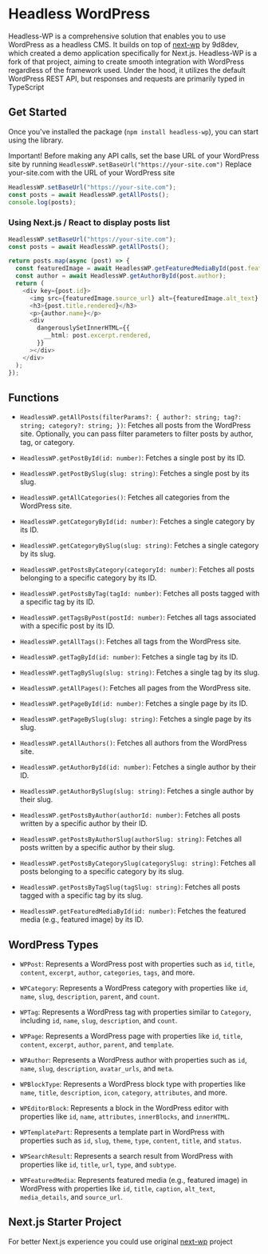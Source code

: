 # Headless WordPress

Headless-WP is a comprehensive solution that enables you to use WordPress as a headless CMS. It builds on top of [next-wp](https://github.com/9d8dev/next-wp) by 9d8dev, which created a demo application specifically for Next.js. Headless-WP is a fork of that project, aiming to create smooth integration with WordPress regardless of the framework used. Under the hood, it utilizes the default WordPress REST API, but responses and requests are primarily typed in TypeScript

## Get Started

Once you've installed the package (`npm install headless-wp`), you can start using the library.

Important! Before making any API calls, set the base URL of your WordPress site by running `HeadlessWP.setBaseUrl("https://your-site.com")` Replace your-site.com with the URL of your WordPress site

```typescript
HeadlessWP.setBaseUrl("https://your-site.com");
const posts = await HeadlessWP.getAllPosts();
console.log(posts);
```

### Using Next.js / React to display posts list

```typescript
HeadlessWP.setBaseUrl("https://your-site.com");
const posts = await HeadlessWP.getAllPosts();

return posts.map(async (post) => {
  const featuredImage = await HeadlessWP.getFeaturedMediaById(post.featured_media);
  const author = await HeadlessWP.getAuthorById(post.author);
  return (
    <div key={post.id}>
      <img src={featuredImage.source_url} alt={featuredImage.alt_text} />
      <h3>{post.title.rendered}</h3>
      <p>{author.name}</p>
      <div
        dangerouslySetInnerHTML={{
          __html: post.excerpt.rendered,
        }}
      ></div>
    </div>
  );
});
```

## Functions

- `HeadlessWP.getAllPosts(filterParams?: { author?: string; tag?: string; category?: string; })`: Fetches all posts from the WordPress site. Optionally, you can pass filter parameters to filter posts by author, tag, or category.

- `HeadlessWP.getPostById(id: number)`: Fetches a single post by its ID.

- `HeadlessWP.getPostBySlug(slug: string)`: Fetches a single post by its slug.

- `HeadlessWP.getAllCategories()`: Fetches all categories from the WordPress site.

- `HeadlessWP.getCategoryById(id: number)`: Fetches a single category by its ID.

- `HeadlessWP.getCategoryBySlug(slug: string)`: Fetches a single category by its slug.

- `HeadlessWP.getPostsByCategory(categoryId: number)`: Fetches all posts belonging to a specific category by its ID.

- `HeadlessWP.getPostsByTag(tagId: number)`: Fetches all posts tagged with a specific tag by its ID.

- `HeadlessWP.getTagsByPost(postId: number)`: Fetches all tags associated with a specific post by its ID.

- `HeadlessWP.getAllTags()`: Fetches all tags from the WordPress site.

- `HeadlessWP.getTagById(id: number)`: Fetches a single tag by its ID.

- `HeadlessWP.getTagBySlug(slug: string)`: Fetches a single tag by its slug.

- `HeadlessWP.getAllPages()`: Fetches all pages from the WordPress site.

- `HeadlessWP.getPageById(id: number)`: Fetches a single page by its ID.

- `HeadlessWP.getPageBySlug(slug: string)`: Fetches a single page by its slug.

- `HeadlessWP.getAllAuthors()`: Fetches all authors from the WordPress site.

- `HeadlessWP.getAuthorById(id: number)`: Fetches a single author by their ID.

- `HeadlessWP.getAuthorBySlug(slug: string)`: Fetches a single author by their slug.

- `HeadlessWP.getPostsByAuthor(authorId: number)`: Fetches all posts written by a specific author by their ID.

- `HeadlessWP.getPostsByAuthorSlug(authorSlug: string)`: Fetches all posts written by a specific author by their slug.

- `HeadlessWP.getPostsByCategorySlug(categorySlug: string)`: Fetches all posts belonging to a specific category by its slug.

- `HeadlessWP.getPostsByTagSlug(tagSlug: string)`: Fetches all posts tagged with a specific tag by its slug.

- `HeadlessWP.getFeaturedMediaById(id: number)`: Fetches the featured media (e.g., featured image) by its ID.

## WordPress Types

- `WPPost`: Represents a WordPress post with properties such as `id`, `title`, `content`, `excerpt`, `author`, `categories`, `tags`, and more.

- `WPCategory`: Represents a WordPress category with properties like `id`, `name`, `slug`, `description`, `parent`, and `count`.

- `WPTag`: Represents a WordPress tag with properties similar to `Category`, including `id`, `name`, `slug`, `description`, and `count`.

- `WPPage`: Represents a WordPress page with properties like `id`, `title`, `content`, `excerpt`, `author`, `parent`, and `template`.

- `WPAuthor`: Represents a WordPress author with properties such as `id`, `name`, `slug`, `description`, `avatar_urls`, and `meta`.

- `WPBlockType`: Represents a WordPress block type with properties like `name`, `title`, `description`, `icon`, `category`, `attributes`, and more.

- `WPEditorBlock`: Represents a block in the WordPress editor with properties like `id`, `name`, `attributes`, `innerBlocks`, and `innerHTML`.

- `WPTemplatePart`: Represents a template part in WordPress with properties such as `id`, `slug`, `theme`, `type`, `content`, `title`, and `status`.

- `WPSearchResult`: Represents a search result from WordPress with properties like `id`, `title`, `url`, `type`, and `subtype`.

- `WPFeaturedMedia`: Represents featured media (e.g., featured image) in WordPress with properties like `id`, `title`, `caption`, `alt_text`, `media_details`, and `source_url`.

## Next.js Starter Project

For better Next.js experience you could use original [next-wp](https://github.com/9d8dev/next-wp) project
